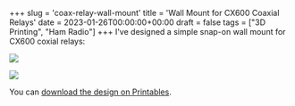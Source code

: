+++
slug = 'coax-relay-wall-mount'
title = 'Wall Mount for CX600 Coaxial Relays'
date = 2023-01-26T00:00:00+00:00
draft = false
tags = ["3D Printing", "Ham Radio"]
+++
I've designed a simple snap-on wall mount for CX600 coxial relays:


![](/img/coax-relay-wall-mount-1.jpg)

![](/img/coax-relay-wall-mount-2.jpg)

You can [download the design on Printables](https://www.printables.com/de/model/488366-cx-600-coaxial-relay-wall-mount).